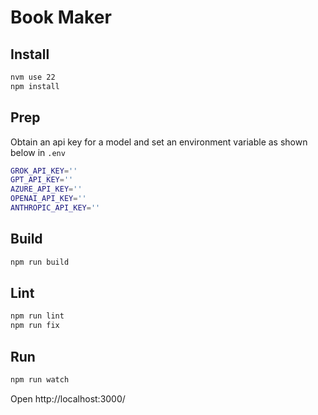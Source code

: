 # Book Maker

## Install

```sh
nvm use 22
npm install
```

## Prep

Obtain an api key for a model and set an environment variable as shown below in `.env`

```sh
GROK_API_KEY=''
GPT_API_KEY=''
AZURE_API_KEY=''
OPENAI_API_KEY=''
ANTHROPIC_API_KEY=''
```

## Build

```sh
npm run build
```

## Lint

```sh
npm run lint
npm run fix
```

## Run

```sh
npm run watch
```

Open http://localhost:3000/
